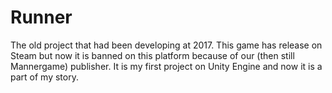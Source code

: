 # Runner
The old project that had been developing at 2017. 
This game has release on Steam but now it is banned on this platform because of our (then still Mannergame) publisher.
It is my first project on Unity Engine and now it is a part of my story.
